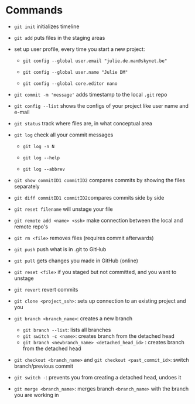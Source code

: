 # Commands

- `git init` initializes timeline

- `git add` puts files in the staging areas

- set up user profile, every time you start a new project:
  
  - `git config --global user.email "julie.de.man@skynet.be"`
  
  - `git config --global user.name "Julie DM"`
  
  - `git config --global core.editor nano`

- `git commit -m 'message'` adds timestamp to the local `.git` repo

- `git config --list` shows the configs of your project like user name and e-mail

- `git status` track where files are, in what conceptual area

- `git log` check all your commit messages
  
  - `git log -n N`
  
  - `git log --help`
  
  - `git log --abbrev`

- `git show commitID1 commitID2` compares commits by showing the files separately

- `git diff commitID1 commitID2`compares commits side by side

- `git reset filename` will unstage your file

- `git remote add <name> <ssh>` make connection between the local and remote repo's

- `git rm <file>` removes files (requires commit afterwards)

- `git push` push what is in .git to GitHub

- `git pull` gets changes you made in GitHub (online)

- `git reset <file>` if you staged but not committed, and you want to unstage

- `git revert` revert commits

- `git clone <project_ssh>`: sets up connection to an existing project and you

- `git branch <branch_name>`: creates a new branch
  
  - `git branch --list`: lists all branches
  - `git switch -c <name>`: creates branch from the detached head
  - `git branch <newbranch_name> <detached_head_id>` : creates branch from the detached head

- `git checkout <branch_name>` and `git checkout <past_commit_id>`: switch branch/previous commit

- `git switch -`: prevents you from creating a detached head, undoes it

- `git merge <branch_name>`: merges branch `<branch_name>` with the branch you are working in